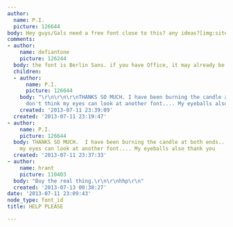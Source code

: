 ```yaml
---
author:
  name: P.I.
  picture: 126644
body: Hey guys/Gals need a free font close to this? any ideas?[img:sites/default/files/old-images/veggies_5561.jpg]
comments:
- author:
    name: defiantone
    picture: 126244
  body: the font is Berlin Sans. if you have Office, it may already be installed.
  children:
  - author:
      name: P.I.
      picture: 126644
    body: "\r\n\r\n\r\nTHANKS SO MUCH. I have been burning the candle at both ends...I
      don't think my eyes can look at another font.... My eyeballs also thank you\r\n"
    created: '2013-07-11 23:39:09'
  created: '2013-07-11 23:19:47'
- author:
    name: P.I.
    picture: 126644
  body: THANKS SO MUCH.  I have been burning the candle at both ends...I don't think
    my eyes can look at another font.... My eyeballs also thank you
  created: '2013-07-11 23:37:33'
- author:
    name: hrant
    picture: 110403
  body: "Buy the real thing.\r\n\r\nhhp\r\n"
  created: '2013-07-13 00:38:27'
date: '2013-07-11 23:09:43'
node_type: font_id
title: HELP PLEASE

---
```

